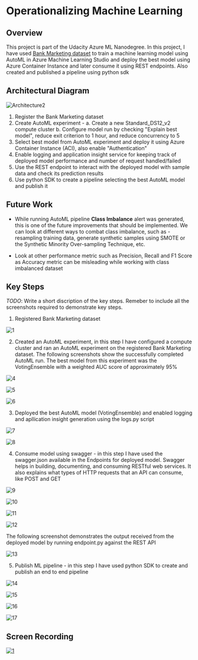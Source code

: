 # Operationalizing Machine Learning

## Overview
This project is part of the Udacity Azure ML Nanodegree.
In this project, I have used [Bank Marketing dataset](https://automlsamplenotebookdata.blob.core.windows.net/automl-sample-notebook-data/bankmarketing_train.csv) to train a machine learning model using AutoML in Azure Machine Learning Studio and deploy the best model using Azure Container Instance and later consume it using REST endpoints. Also created and published a pipeline using python sdk

## Architectural Diagram

![Architecture2](https://user-images.githubusercontent.com/6285945/104144863-fe5ea400-53ea-11eb-9844-a2becbb5d837.JPG)


1. Register the Bank Marketing dataset
2. Create AutoML experiment -
   a. Create a new Standard_DS12_v2 compute cluster
   b. Configure model run by checking "Explain best model", reduce exit criterion to 1 hour, and reduce concurrency to 5
3. Select best model from AutoML experiment and deploy it using Azure Container Instance (ACI), also enable "Authentication"
4. Enable logging and application insight service for keeping track of deployed model performance and number of request handled/failed
5. Use the REST endpoint to interact with the deployed model with sample data and check its prediction results
6. Use python SDK to create a pipeline selecting the best AutoML model and publish it

## Future Work

* While running AutoML pipeline **Class Imbalance** alert was generated, this is one of the future improvements that should be implemented. We can look at different ways to combat class imbalance, such as - resampling training data, generate synthetic samples using SMOTE or the Synthetic Minority Over-sampling Technique, etc.

* Look at other performance metric such as Precision, Recall and F1 Score as Accuracy metric can be misleading while working with class imbalanced dataset 

## Key Steps
*TODO*: Write a short discription of the key steps. Remeber to include all the screenshots required to demonstrate key steps. 

1. Registered Bank Marketing dataset

![1](https://user-images.githubusercontent.com/6285945/104132692-ff6ce280-53a4-11eb-9ce4-94f9d7b0aef9.png)

2. Created an AutoML experiment, in this step I have configured a compute cluster and ran an AutoML experiment on the registered Bank Marketing dataset. The following screenshots show the successfully completed AutoML run. The best model from this experiment was the VotingEnsemble with a weighted AUC score of approximately 95%

![4](https://user-images.githubusercontent.com/6285945/104132695-04ca2d00-53a5-11eb-8be3-a8ea8a7609e7.png)

![5](https://user-images.githubusercontent.com/6285945/104132699-07c51d80-53a5-11eb-8807-e553c9bdea58.png)

![6](https://user-images.githubusercontent.com/6285945/104132700-0ac00e00-53a5-11eb-8a5e-b77afce851de.png)


3. Deployed the best AutoML model (VotingEnsemble) and enabled logging and apllication insight generation using the logs.py script

![7](https://user-images.githubusercontent.com/6285945/104132702-0d226800-53a5-11eb-8b4f-df5db497d03e.png)

![8](https://user-images.githubusercontent.com/6285945/104132705-0f84c200-53a5-11eb-815f-0ca5292a83ef.png)


4. Consume model using swagger - in this step I have used the swagger.json available in the Endpoints for deployed model. Swagger helps in building, documenting, and consuming RESTful web services. It also explains what types of HTTP requests that an API can consume, like POST and GET

![9](https://user-images.githubusercontent.com/6285945/104132706-127fb280-53a5-11eb-9ca8-d42e06a7aa3e.png)

![10](https://user-images.githubusercontent.com/6285945/104132709-157aa300-53a5-11eb-8a1e-adf4f2286cf0.png)

![11](https://user-images.githubusercontent.com/6285945/104132712-18759380-53a5-11eb-8770-0565e6677245.png)

![12](https://user-images.githubusercontent.com/6285945/104132716-1ad7ed80-53a5-11eb-8abd-a172ffc5d3ff.png)

The following screenshot demonstrates the output received from the deployed model by running endpoint.py against the REST API

![13](https://user-images.githubusercontent.com/6285945/104132717-1e6b7480-53a5-11eb-9b80-3c3e802febf4.png)

5. Publish ML pipeline - in this step I have used python SDK to create and publish an end to end pipeline

![14](https://user-images.githubusercontent.com/6285945/104132718-21666500-53a5-11eb-91e1-0dab41272370.png)

![15](https://user-images.githubusercontent.com/6285945/104132720-24615580-53a5-11eb-8725-1cf862efddaf.png)

![16](https://user-images.githubusercontent.com/6285945/104132722-26c3af80-53a5-11eb-8878-bb1234368f3a.png)

![17](https://user-images.githubusercontent.com/6285945/104132725-29bea000-53a5-11eb-9071-bfe2c5db722d.png)




## Screen Recording
[![1](https://user-images.githubusercontent.com/6285945/104132692-ff6ce280-53a4-11eb-9ce4-94f9d7b0aef9.png)](https://youtu.be/GuhpixjSE54)

